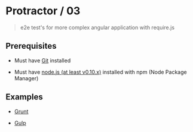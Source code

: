 # Protractor / 03

> e2e test's for more complex angular application with require.js


## Prerequisites

* Must have [Git](http://git-scm.com/) installed

* Must have [node.js (at least v0.10.x)](http://nodejs.org/) installed with npm (Node Package Manager)


## Examples

* [Grunt](grunt)

* [Gulp](gulp)
